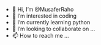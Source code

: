 - 👋 Hi, I’m @MusaferRaho
- 👀 I’m interested in coding
- 🌱 I’m currently learning python
- 💞️ I’m looking to collaborate on ...
- 📫 How to reach me ...

<!---
MusaferRaho/MusaferRaho is a ✨ special ✨ repository because its `README.md` (this file) appears on your GitHub profile.
You can click the Preview link to take a look at your changes.
--->
